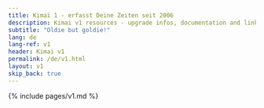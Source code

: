 ```yaml
---
title: Kimai 1 - erfasst Deine Zeiten seit 2006
description: Kimai v1 resources - upgrade infos, documentation and links
subtitle: "Oldie but goldie!"
lang: de
lang-ref: v1
header: Kimai v1
permalink: /de/v1.html
layout: v1
skip_back: true
---
```


{% include pages/v1.md %}
 
